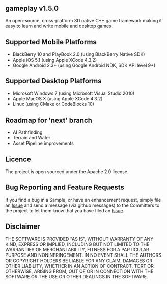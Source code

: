 ## gameplay v1.5.0
An open-source, cross-platform 3D native C++ game framework making it easy to learn and write mobile and desktop games. 

## Supported Mobile Platforms
- BlackBerry 10 and PlayBook 2.0 (using BlackBerry Native SDK)
- Apple iOS 5.1 (using Apple XCode 4.3.2)
- Google Android 2.3+ (using Google Android NDK, SDK API level 9+)

## Supported Desktop Platforms
- Microsoft Windows 7 (using Microsoft Visual Studio 2010)
- Apple MacOS X (using Apple XCode 4.3.2)
- Linux (using CMake or CodeBlocks 10)

## Roadmap for 'next' branch
- AI Pathfinding
- Terrain and Water
- Asset Pipeline improvements

## Licence
The project is open sourced under the Apache 2.0 license.

## Bug Reporting and Feature Requests
If you find a bug in a Sample, or have an enhancement request, simply file an 
[Issue](https://github.com/blackberry/GamePlay/issues) and send a message (via github messages) 
to the Committers to the project to let them know that you have filed 
an [Issue](https://github.com/blackberry/GamePlay/issues).

## Disclaimer
THE SOFTWARE IS PROVIDED "AS IS", WITHOUT WARRANTY OF ANY KIND, EXPRESS OR IMPLIED, 
INCLUDING BUT NOT LIMITED TO THE WARRANTIES OF MERCHANTABILITY, FITNESS FOR A 
PARTICULAR PURPOSE AND NONINFRINGEMENT. IN NO EVENT SHALL THE AUTHORS OR COPYRIGHT 
HOLDERS BE LIABLE FOR ANY CLAIM, DAMAGES OR OTHER LIABILITY, WHETHER IN AN ACTION OF CONTRACT, 
TORT OR OTHERWISE, ARISING FROM, OUT OF OR IN CONNECTION WITH THE SOFTWARE OR THE USE OR 
OTHER DEALINGS IN THE SOFTWARE.
